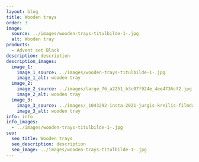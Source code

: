 ```yaml
---
layout: blog
title: Wooden trays
order: 3
image:
  source: ../images/wooden-trays-titulbilde-1-.jpg
  alt: Wooden tray
products:
  - Advent set Black
description: description
description_images:
  image_1:
    image_1_source: ../images/wooden-trays-titulbilde-1-.jpg
    image_1_alt: wooden tray
  image_2:
    image_2_source: ../images/large_76_a2251_b3c07f924e_4ee4736cf2.jpg
    image_2_alt: wooden tray
  image_3:
    image_3_source: ../images/_1043292-insta-2021-jurgis-kreilis-filmday.lv-1-.jpg
    image_3_alt: wooden tray
info: info
info_images:
  - ../images/wooden-trays-titulbilde-1-.jpg
seo:
  seo_title: Wooden trays
  seo_description: description
  seo_image: ../images/wooden-trays-titulbilde-1-.jpg
---
```

